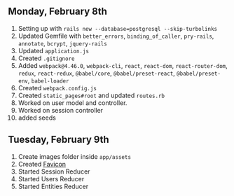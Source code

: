 ## Monday, February 8th

1. Setting up with `rails new --database=postgresql --skip-turbolinks`
2. Updated Gemfile with `better_errors`, `binding_of_caller`, `pry-rails`, `annotate`, `bcrypt`, `jquery-rails`
3. Updated `application.js`
4. Created  `.gitignore`
5. Added `webpack@4.46.0`, `webpack-cli`, `react`, `react-dom`, `react-router-dom`, `redux`, `react-redux`, `@babel/core`, `@babel/preset-react`, `@babel/preset-env`, `babel-loader`
6. Created `webpack.config.js`
7. Created `static_pages#root` and updated `routes.rb`
8. Worked on user model and controller.
9. Worked on session controller
10. added seeds

## Tuesday, February 9th

1. Create images folder inside `app/assets`
2. Created [Favicon](https://favicon.io/favicon-generator/)
3. Started Session Reducer
4. Started Users Reducer
5. Started Entities Reducer